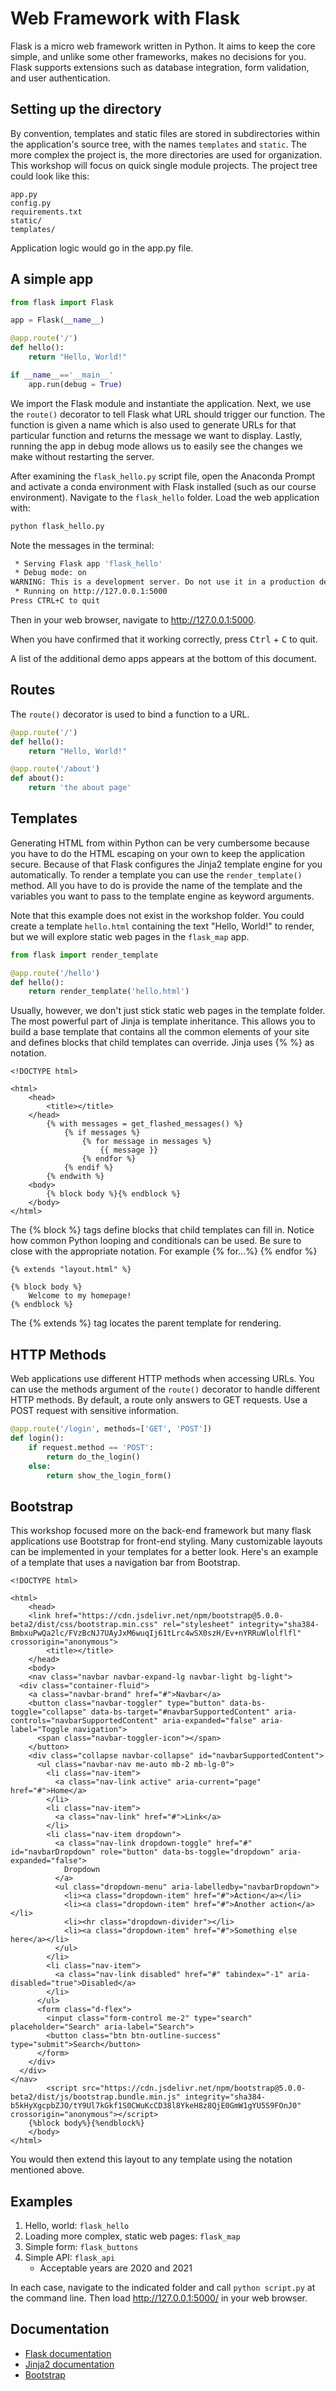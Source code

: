 # Web Framework with Flask

Flask is a micro web framework written in Python. It aims to keep the core simple, and unlike some other frameworks, makes no decisions for you.  Flask supports extensions such as database integration, form validation, and user authentication.

## Setting up the directory

By convention, templates and static files are stored in subdirectories within the application's source tree, with the names `templates` and `static`. The more complex the project is, the more directories are used for organization. This workshop will focus on quick single module projects. The project tree could look like this:

```
app.py
config.py
requirements.txt
static/
templates/
```

Application logic would go in the app.py file.


## A simple app

```python
from flask import Flask

app = Flask(__name__)

@app.route('/')
def hello():
	return "Hello, World!"

if __name__=='__main__'
	app.run(debug = True)
```

We import the Flask module and instantiate the application.  Next, we use the `route()` decorator to tell Flask what URL should trigger our function. The function is given a name which is also used to generate URLs for that particular function and returns the message we want to display.  Lastly, running the app in debug mode allows us to easily see the changes we make without restarting the server.

After examining the `flask_hello.py` script file, open the Anaconda Prompt and activate a conda environment with Flask installed (such as our course environment). Navigate to the `flask_hello` folder. Load the web application with:

```sh
python flask_hello.py
```

Note the messages in the terminal:

```sh
 * Serving Flask app 'flask_hello'
 * Debug mode: on
WARNING: This is a development server. Do not use it in a production deployment. Use a production WSGI server instead.
 * Running on http://127.0.0.1:5000
Press CTRL+C to quit
```

Then in your web browser, navigate to <http://127.0.0.1:5000>.

When you have confirmed that it working correctly, press <kbd>Ctrl</kbd> + <kbd>C</kbd> to quit.

A list of the additional demo apps appears at the bottom of this document.

## Routes

The `route()` decorator is used to bind a function to a URL.

```python
@app.route('/')
def hello():
	return "Hello, World!"

@app.route('/about')
def about():
	return 'the about page'
```

## Templates

Generating HTML from within Python can be very cumbersome because you have to do the HTML escaping on your own to keep the application secure. Because of that Flask configures the Jinja2 template engine for you automatically. To render a template you can use the `render_template()` method. All you have to do is provide the name of the template and the variables you want to pass to the template engine as keyword arguments.

Note that this example does not exist in the workshop folder. You could create a template `hello.html` containing the text "Hello, World!" to render, but we will explore static web pages in the `flask_map` app.

```python
from flask import render_template

@app.route('/hello')
def hello():
    return render_template('hello.html')
```

Usually, however, we don't just stick static web pages in the template folder. The most powerful part of Jinja is template inheritance. This allows you to build a base template that contains all the common elements of your site and defines blocks that child templates can override. Jinja uses {% %} as notation.

```
<!DOCTYPE html>

<html>
    <head>
        <title></title>
    </head>
        {% with messages = get_flashed_messages() %}
            {% if messages %}
                {% for message in messages %}
                    {{ message }}
                {% endfor %}
            {% endif %}
        {% endwith %}
    <body>
        {% block body %}{% endblock %}
    </body>
</html>
```

The {% block %} tags define blocks that child templates can fill in. Notice how common Python looping and conditionals can be used.  Be sure to close with the appropriate notation.  For example {% for...%} {% endfor %} 

```
{% extends "layout.html" %}

{% block body %}
    Welcome to my homepage!
{% endblock %}
```

The {% extends %} tag locates the parent template for rendering.


## HTTP Methods

Web applications use different HTTP methods when accessing URLs. You can use the methods argument of the `route()` decorator to handle different HTTP methods. By default, a route only answers to GET requests. Use a POST request with sensitive information.

```python
@app.route('/login', methods=['GET', 'POST'])
def login():
    if request.method == 'POST':
        return do_the_login()
    else:
        return show_the_login_form()
```

## Bootstrap

This workshop focused more on the back-end framework but many flask applications use Bootstrap for front-end styling.  Many customizable layouts can be implemented in your templates for a better look.  Here's an example of a template that uses a navigation bar from Bootstrap.

```
<!DOCTYPE html>

<html>
    <head>
    <link href="https://cdn.jsdelivr.net/npm/bootstrap@5.0.0-beta2/dist/css/bootstrap.min.css" rel="stylesheet" integrity="sha384-BmbxuPwQa2lc/FVzBcNJ7UAyJxM6wuqIj61tLrc4wSX0szH/Ev+nYRRuWlolflfl" crossorigin="anonymous">
        <title></title>
    </head>
    <body>
    <nav class="navbar navbar-expand-lg navbar-light bg-light">
  <div class="container-fluid">
    <a class="navbar-brand" href="#">Navbar</a>
    <button class="navbar-toggler" type="button" data-bs-toggle="collapse" data-bs-target="#navbarSupportedContent" aria-controls="navbarSupportedContent" aria-expanded="false" aria-label="Toggle navigation">
      <span class="navbar-toggler-icon"></span>
    </button>
    <div class="collapse navbar-collapse" id="navbarSupportedContent">
      <ul class="navbar-nav me-auto mb-2 mb-lg-0">
        <li class="nav-item">
          <a class="nav-link active" aria-current="page" href="#">Home</a>
        </li>
        <li class="nav-item">
          <a class="nav-link" href="#">Link</a>
        </li>
        <li class="nav-item dropdown">
          <a class="nav-link dropdown-toggle" href="#" id="navbarDropdown" role="button" data-bs-toggle="dropdown" aria-expanded="false">
            Dropdown
          </a>
          <ul class="dropdown-menu" aria-labelledby="navbarDropdown">
            <li><a class="dropdown-item" href="#">Action</a></li>
            <li><a class="dropdown-item" href="#">Another action</a></li>
            <li><hr class="dropdown-divider"></li>
            <li><a class="dropdown-item" href="#">Something else here</a></li>
          </ul>
        </li>
        <li class="nav-item">
          <a class="nav-link disabled" href="#" tabindex="-1" aria-disabled="true">Disabled</a>
        </li>
      </ul>
      <form class="d-flex">
        <input class="form-control me-2" type="search" placeholder="Search" aria-label="Search">
        <button class="btn btn-outline-success" type="submit">Search</button>
      </form>
    </div>
  </div>
</nav>
        <script src="https://cdn.jsdelivr.net/npm/bootstrap@5.0.0-beta2/dist/js/bootstrap.bundle.min.js" integrity="sha384-b5kHyXgcpbZJO/tY9Ul7kGkf1S0CWuKcCD38l8YkeH8z8QjE0GmW1gYU5S9FOnJ0" crossorigin="anonymous"></script>
    {%block body%}{%endblock%}
    </body>
</html>
```

You would then extend this layout to any template using the notation mentioned above.

## Examples

1. Hello, world: `flask_hello`
2. Loading more complex, static web pages: `flask_map`
3. Simple form: `flask_buttons`
4. Simple API: `flask_api`
    * Acceptable years are 2020 and 2021

In each case, navigate to the indicated folder and call `python script.py` at the command line. Then load <http://127.0.0.1:5000/> in your web browser.


<!--
1. Sign up for GUS 8066 with the flask-wtf extension
2. Areal Weighting Interpolation

## Further exploration with Flask
1. User Authentication
2. Database Access/Management

-->

## Documentation

* [Flask documentation](https://flask.palletsprojects.com/en/1.1.x/)
* [Jinja2 documentation](https://jinja.palletsprojects.com/en/2.11.x/templates/)
* [Bootstrap](https://getbootstrap.com/)

